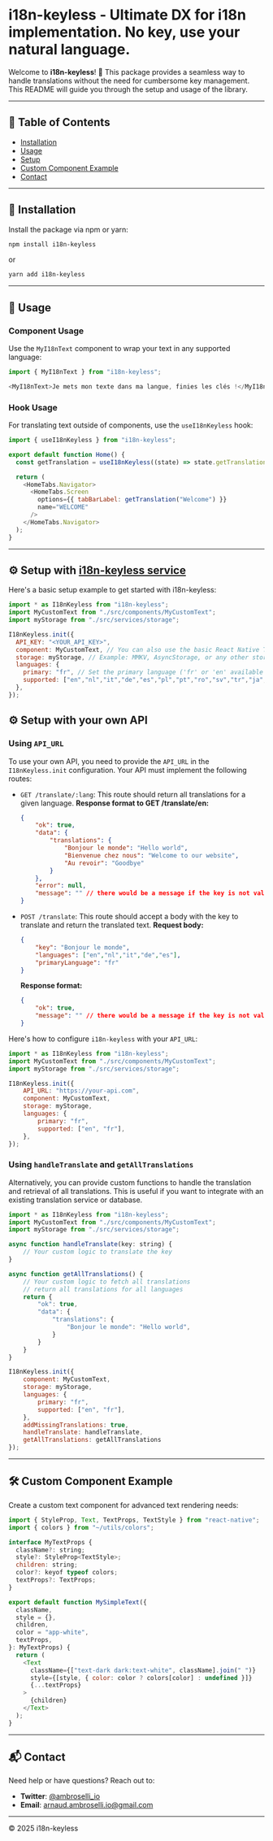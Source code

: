# i18n-keyless - Ultimate DX for i18n implementation. No key, use your natural language.

Welcome to **i18n-keyless**! 🚀 This package provides a seamless way to handle translations without the need for cumbersome key management. This README will guide you through the setup and usage of the library.

---

## 📜 **Table of Contents**

- [Installation](#installation)
- [Usage](#usage)
- [Setup](#setup-with-i18n-keyless-service)
- [Custom Component Example](#custom-component-example)
- [Contact](#contact)

---

## 🔧 **Installation**

Install the package via npm or yarn:

```bash
npm install i18n-keyless
```

or

```bash
yarn add i18n-keyless
```

---


## 🚀 **Usage**

### **Component Usage**

Use the `MyI18nText` component to wrap your text in any supported language:

```javascript
import { MyI18nText } from "i18n-keyless";

<MyI18nText>Je mets mon texte dans ma langue, finies les clés !</MyI18nText>
```

### **Hook Usage**

For translating text outside of components, use the `useI18nKeyless` hook:

```javascript
import { useI18nKeyless } from "i18n-keyless";

export default function Home() {
  const getTranslation = useI18nKeyless((state) => state.getTranslation);

  return (
    <HomeTabs.Navigator>
      <HomeTabs.Screen
        options={{ tabBarLabel: getTranslation("Welcome") }}
        name="WELCOME"
      />
    </HomeTabs.Navigator>
  );
}
```

---

## ⚙️ **Setup with [i18n-keyless service](https://api.i18n-keyless.com)**

Here's a basic setup example to get started with i18n-keyless:

```javascript
import * as I18nKeyless from "i18n-keyless";
import MyCustomText from "./src/components/MyCustomText";
import myStorage from "./src/services/storage";

I18nKeyless.init({
  API_KEY: "<YOUR_API_KEY>",
  component: MyCustomText, // You can also use the basic React Native Text component
  storage: myStorage, // Example: MMKV, AsyncStorage, or any other storage solution
  languages: {
    primary: "fr", // Set the primary language ('fr' or 'en' available by default)
    supported: ["en","nl","it","de","es","pl","pt","ro","sv","tr","ja","cn","ru","ko","ar"], // reach out if you need more
  },
});
```

## ⚙️ **Setup with your own API**

### **Using `API_URL`**

To use your own API, you need to provide the `API_URL` in the `I18nKeyless.init` configuration. Your API must implement the following routes:

-   `GET /translate/:lang`: This route should return all translations for a given language.
    **Response format to GET /translate/en:**

    ```json
    {
        "ok": true,
        "data": {
            "translations": {
                "Bonjour le monde": "Hello world",
                "Bienvenue chez nous": "Welcome to our website",
                "Au revoir": "Goodbye"    
            }
        },
        "error": null,
        "message": "" // there would be a message if the key is not valid, or whatever
    }
    ```

-   `POST /translate`: This route should accept a body with the key to translate and return the translated text.
    **Request body:**

    ```json
    {
        "key": "Bonjour le monde",
        "languages": ["en","nl","it","de","es"],
        "primaryLanguage": "fr"
    }
    ```

    **Response format:**

    ```json
    {
        "ok": true,
        "message": "" // there would be a message if the key is not valid, or whatever
    }
    ```

Here's how to configure `i18n-keyless` with your `API_URL`:

```javascript
import * as I18nKeyless from "i18n-keyless";
import MyCustomText from "./src/components/MyCustomText";
import myStorage from "./src/services/storage";

I18nKeyless.init({
    API_URL: "https://your-api.com",
    component: MyCustomText,
    storage: myStorage,
    languages: {
        primary: "fr",
        supported: ["en", "fr"],
    },
});
```

### **Using `handleTranslate` and `getAllTranslations`**

Alternatively, you can provide custom functions to handle the translation and retrieval of all translations. This is useful if you want to integrate with an existing translation service or database.

```javascript
import * as I18nKeyless from "i18n-keyless";
import MyCustomText from "./src/components/MyCustomText";
import myStorage from "./src/services/storage";

async function handleTranslate(key: string) {
    // Your custom logic to translate the key
}

async function getAllTranslations() {
    // Your custom logic to fetch all translations
    // return all translations for all languages
    return {
        "ok": true,
        "data": {
            "translations": {
                "Bonjour le monde": "Hello world",
            }
        }
    }
}

I18nKeyless.init({
    component: MyCustomText,
    storage: myStorage,
    languages: {
        primary: "fr",
        supported: ["en", "fr"],
    },
    addMissingTranslations: true,
    handleTranslate: handleTranslate,
    getAllTranslations: getAllTranslations
});
```

---

## 🛠️ **Custom Component Example**

Create a custom text component for advanced text rendering needs:

```javascript
import { StyleProp, Text, TextProps, TextStyle } from "react-native";
import { colors } from "~/utils/colors";

interface MyTextProps {
  className?: string;
  style?: StyleProp<TextStyle>;
  children: string;
  color?: keyof typeof colors;
  textProps?: TextProps;
}

export default function MySimpleText({
  className,
  style = {},
  children,
  color = "app-white",
  textProps,
}: MyTextProps) {
  return (
    <Text
      className={["text-dark dark:text-white", className].join(" ")}
      style={[style, { color: color ? colors[color] : undefined }]}
      {...textProps}
    >
      {children}
    </Text>
  );
}
```

---

## 📬 **Contact**

Need help or have questions? Reach out to:

- **Twitter**: [@ambroselli_io](https://x.com/ambroselli_io)
- **Email**: [arnaud.ambroselli.io@gmail.com](mailto:arnaud.ambroselli.io@gmail.com)

---

© 2025 i18n-keyless
